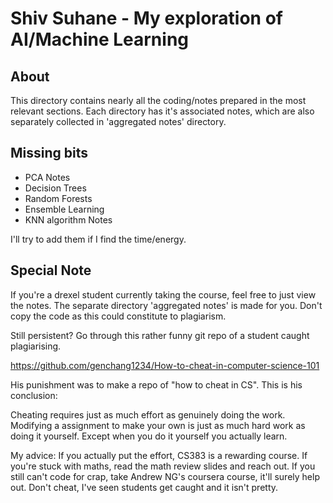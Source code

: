 # Shiv Suhane - My exploration of AI/Machine Learning

## About
This directory contains nearly all the coding/notes prepared in the most relevant sections. Each directory has it's associated notes, which are also separately collected in 'aggregated notes' directory. 


## Missing bits
- PCA Notes
- Decision Trees
- Random Forests
- Ensemble Learning
- KNN algorithm Notes

I'll try to add them if I find the time/energy.


## Special Note
If you're a drexel student currently taking the course, feel free to just view the notes. The separate directory 'aggregated notes' is made for you. Don't copy the code as this could constitute to plagiarism.

Still persistent? 
Go through this rather funny git repo of a student caught plagiarising.

https://github.com/genchang1234/How-to-cheat-in-computer-science-101

His punishment was to make a repo of "how to cheat in CS". This is his conclusion:

Cheating requires just as much effort as genuinely doing the work. Modifying a assignment to make your own is just as much hard work as doing it yourself. Except when you do it yourself you actually learn.

My advice: If you actually put the effort, CS383 is a rewarding course. If you're stuck with maths, read the math review slides and reach out. If you still can't code for crap, take Andrew NG's coursera course, it'll surely help out. Don't cheat, I've seen students get caught and it isn't pretty.
